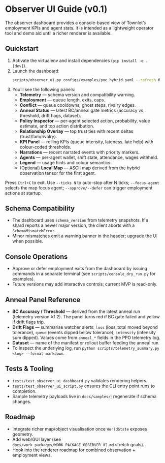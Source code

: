 # Observer UI Guide (v0.1)

The observer dashboard provides a console-based view of Townlet’s employment KPIs and agent stats. It is intended as a lightweight operator tool and demo aid until a richer renderer is available.

## Quickstart
1. Activate the virtualenv and install dependencies (`pip install -e .[dev]`).
2. Launch the dashboard:
   ```bash
   scripts/observer_ui.py configs/examples/poc_hybrid.yaml --refresh 0.5 [--focus-agent alice]
   ```
3. You’ll see the following panels:
   - **Telemetry** — schema version and compatibility warning.
   - **Employment** — queue length, exits, caps.
   - **Conflict** — queue cooldowns, ghost steps, rivalry edges.
   - **Anneal Status** — latest BC/anneal gate metrics (accuracy vs threshold, drift flags, dataset).
   - **Policy Inspector** — per-agent selected action, probability, value estimate, and top action distribution.
   - **Relationship Overlay** — top trust ties with recent deltas (trust/fam/rivalry).
   - **KPI Panel** — rolling KPIs (queue intensity, lateness, late help) with colour-coded thresholds.
   - **Narrations** — recent narrated events with priority markers.
   - **Agents** — per-agent wallet, shift state, attendance, wages withheld.
   - **Legend** — usage hints and colour semantics.
   - (Optional) **Local Map** — ASCII map derived from the hybrid observation tensor for the first agent.

Press `Ctrl+C` to exit. Use `--ticks N` to auto-stop after N ticks; `--focus-agent` selects the map focus agent; `--approve/--defer` can trigger employment actions at startup.

## Schema Compatibility
- The dashboard uses `schema_version` from telemetry snapshots. If a shard reports a newer major version, the client aborts with a `SchemaMismatchError`.
- Minor mismatches emit a warning banner in the header; upgrade the UI when possible.

## Console Operations
- Approve or defer employment exits from the dashboard by issuing commands in a separate terminal (see `scripts/console_dry_run.py` for examples).
- Future versions may add interactive controls; current MVP is read-only.

## Anneal Panel Reference
- **BC Accuracy / Threshold** — derived from the latest anneal run (telemetry version ≥1.2). The panel turns red if BC gate failed and yellow if drift flags trip.
- **Drift Flags** — summarise watcher alerts: `loss` (loss_total moved beyond tolerance), `queue` (events dipped below tolerance), `intensity` (intensity sum dipped). Values come from `anneal_*` fields in the PPO telemetry log.
- **Dataset** — name of the manifest or rollout buffer feeding the anneal run.
- To inspect the underlying log, run `python scripts/telemetry_summary.py <log> --format markdown`.

## Tests & Tooling
- `tests/test_observer_ui_dashboard.py` validates rendering helpers.
- `tests/test_observer_ui_script.py` ensures the CLI entry point runs to completion.
- Sample telemetry payloads live in `docs/samples/`; regenerate if schema changes.

## Roadmap
- Integrate richer map/object visualisation once `WorldState` exposes geometry.
- Add web/GUI layer (see `docs/work_packages/WORK_PACKAGE_OBSERVER_UI.md` stretch goals).
- Hook into the renderer roadmap for combined observation + employment views.
